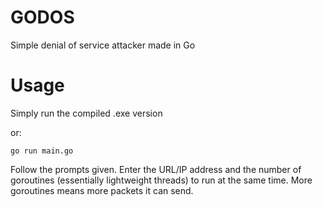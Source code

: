 # GODOS
Simple denial of service attacker made in Go

# Usage
Simply run the compiled .exe version

or:

```go run main.go```


Follow the prompts given. Enter the URL/IP address and the number of goroutines (essentially lightweight threads) to run at the same time. More goroutines means more packets it can send.
